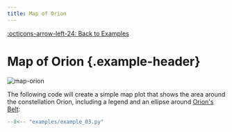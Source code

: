 ```yaml
---
title: Map of Orion
---
```

[:octicons-arrow-left-24: Back to Examples](/examples)

# Map of Orion {.example-header}

<!-- <center>_Source code is below image_</center> -->

![map-orion](/images/examples/example_03.png)

The following code will create a simple map plot that shows the area around the constellation Orion, including a legend and an ellipse around [Orion's Belt](https://en.wikipedia.org/wiki/Orion%27s_Belt):

```python
--8<-- "examples/example_03.py"
```


